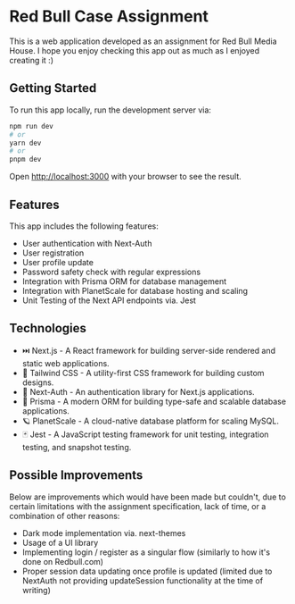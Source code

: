 # Red Bull Case Assignment

This is a web application developed as an assignment for Red Bull Media House. I hope you enjoy checking this app out as much as I enjoyed creating it :)

## Getting Started

To run this app locally, run the development server via:

```bash
npm run dev
# or
yarn dev
# or
pnpm dev
```

Open [http://localhost:3000](http://localhost:3000) with your browser to see the result.

## Features

This app includes the following features:

* User authentication with Next-Auth
* User registration
* User profile update
* Password safety check with regular expressions
* Integration with Prisma ORM for database management
* Integration with PlanetScale for database hosting and scaling
* Unit Testing of the Next API endpoints via. Jest

## Technologies

* ⏭️  Next.js - A React framework for building server-side rendered and static web applications.
* 💨 Tailwind CSS - A utility-first CSS framework for building custom designs.
* 🔐 Next-Auth - An authentication library for Next.js applications.
* 🔼 Prisma - A modern ORM for building type-safe and scalable database applications.
* 🪐 PlanetScale - A cloud-native database platform for scaling MySQL.
* 🃏 Jest - A JavaScript testing framework for unit testing, integration testing, and snapshot testing.

## Possible Improvements

Below are improvements which would have been made but couldn't, due to certain limitations with the assignment specification, lack of time, or a combination of other reasons:

* Dark mode implementation via. next-themes
* Usage of a UI library
* Implementing login / register as a singular flow (similarly to how it's done on Redbull.com)
* Proper session data updating once profile is updated (limited due to NextAuth not providing updateSession functionality at the time of writing)
